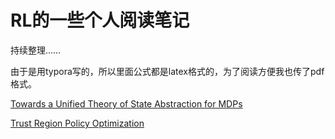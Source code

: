# RL的一些个人阅读笔记

持续整理……

由于是用typora写的，所以里面公式都是latex格式的，为了阅读方便我也传了pdf格式。




[Towards a Unified Theory of State Abstraction for MDPs](https://github.com/zanghyu/RL_note/blob/master/Towards%20a%20Unified%20Theory%20of%20State%20Abstraction%20for%20MDPs.md)

[Trust Region Policy Optimization](https://github.com/zanghyu/RL_note/blob/master/Trust%20Region%20Policy%20Optimization.md)
